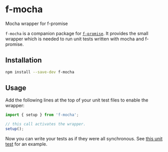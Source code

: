 # f-mocha

Mocha wrapper for f-promise

`f-mocha` is a companion package for [`f-promise`](https://github.com/Sage/f-promise). 
It provides the small wrapper which is needed to run unit tests written with mocha and f-promise.

## Installation

``` sh
npm install --save-dev f-mocha
```

## Usage

Add the following lines at the top of your unit test files to enable the wrapper:

```js
import { setup } from 'f-mocha';

// this call activates the wrapper.
setup();
```

Now you can write your tests as if they were all synchronous. 
See [this unit test](test/basic-test.ts) for an example.